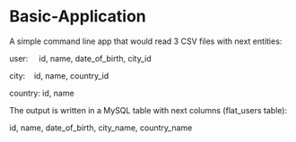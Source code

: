 # Basic-Application

A simple command line app that would read 3 CSV files with next entities:

user:     id, name, date_of_birth, city_id

city:    id, name, country_id

country: id, name

The output is written in a MySQL table with next columns (flat_users table):

id, name, date_of_birth, city_name, country_name
